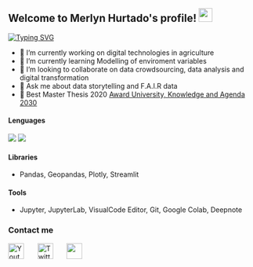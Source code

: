 <!--
**merlynjocol/merlynjocol** is a ✨ _special_ ✨ repository because its `README.md` (this file) appears on your GitHub profile.
-->

<h2 align="left">
  Welcome to Merlyn Hurtado's profile!
  <img src="https://media.giphy.com/media/hvRJCLFzcasrR4ia7z/giphy.gif" width="28">
</h2>


[![Typing SVG](https://readme-typing-svg.herokuapp.com?color=%23F12D57EE&vCenter=true&lines=Data+analyst+%7C;10%2B+years+Monitoring+%26+Evaluation;Always+learning+new+things+)](https://git.io/typing-svg)

- 🔭 I’m currently working on digital technologies in agriculture 
- 🌱 I’m currently learning Modelling of enviroment variables
- 👯 I’m looking to collaborate on data crowdsourcing, data analysis and digital transformation
- 💬 Ask me about data storytelling and F.A.I.R data
- 🥇 Best Master Thesis 2020 [Award University, Knowledge and Agenda 2030](https://www.fundacioncarolina.es/acceso-a-las-tecnologias-digitales-para-mujeres-indigenas-rurales-barreras-catalizadores-y-suenos/) 


####  Lenguages 
  ![](https://img.shields.io/badge/Python-3776AB?logo=python&logoColor=white&style=flat)
  ![](https://img.shields.io/badge/SQl-3776AB?logo=python&logoColor=white&style=flat)

#### Libraries 
- Pandas, Geopandas, Plotly, Streamlit

#### Tools
- Jupyter, JupyterLab, VisualCode Editor, Git, Google Colab, Deepnote

###  Contact me
  
<!-- Social icons section -->
<p align="left">
  <a href="https://fr.linkedin.com/in/merlynjocol"><img width="32px" alt="Youtube" title="Linkedin" src="https://github.com/gauravghongde/social-icons/blob/master/PNG/Black/LinkedIN_black.png"/></a>
  &#8287;&#8287;&#8287;&#8287;&#8287;
  <a href="https://twitter.com/MerlynJoCol"><img width="32px" alt="Twitter" title="Twitter" src="https://github.com/gauravghongde/social-icons/blob/master/PNG/Black/Twitter_black.png"/></a>
  &#8287;&#8287;&#8287;&#8287;&#8287;
  <a href="https://www.instagram.com/merlynjocol/" alt="Dev Pro Tips Discussion & Support Server"><img width="32px" src="https://github.com/gauravghongde/social-icons/blob/master/PNG/Black/Instagram_black.png"/></a>
  &#8287;&#8287;&#8287;&#8287;&#8287;
</p>


